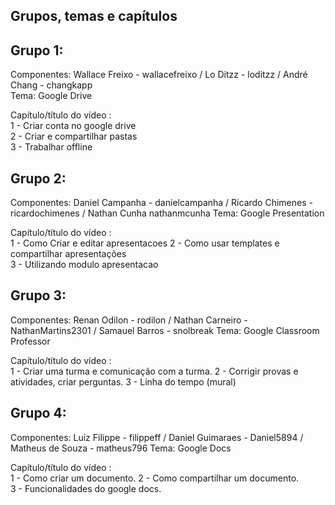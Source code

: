 Grupos, temas e capítulos
--------------------------
Grupo 1:   
---------  
Componentes: Wallace Freixo - wallacefreixo / Lo Ditzz - loditzz / André Chang - changkapp  
Tema: Google Drive  

Capítulo/título do vídeo :  
1 - Criar conta no google drive  
2 - Criar e compartilhar pastas  
3 - Trabalhar offline  

Grupo 2:   
---------  
Componentes: Daniel Campanha - danielcampanha / Ricardo Chimenes - ricardochimenes / Nathan Cunha nathanmcunha
Tema: Google Presentation  

Capítulo/título do vídeo :  
1 - Como Criar e editar apresentacoes
2 - Como usar templates e compartilhar apresentações  
3 - Utilizando modulo apresentacao   

Grupo 3:   
---------  
Componentes: Renan Odilon - rodilon / Nathan Carneiro - NathanMartins2301 / Samauel Barros - snolbreak
Tema: Google Classroom Professor  

Capítulo/título do vídeo :  
1 - Criar uma turma e comunicação com a turma.
2 - Corrigir provas e atividades, criar perguntas.
3 - Linha do tempo (mural)

Grupo 4:   
---------  
Componentes: Luiz Filippe - filippeff / Daniel Guimaraes - Daniel5894 / Matheus de Souza - matheus796 
Tema: Google Docs  

Capítulo/título do vídeo :  
1 - Como criar um documento.
2 - Como compartilhar um documento.  
3 - Funcionalidades do google docs.
